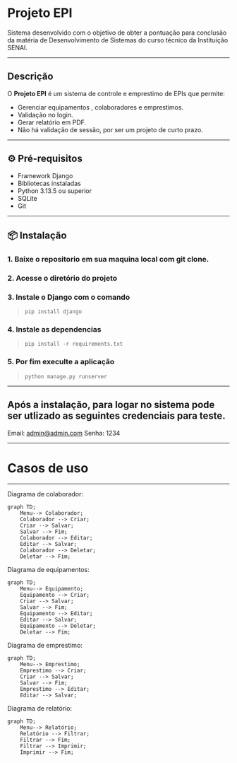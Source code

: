 # Projeto EPI

Sistema desenvolvido com o objetivo de obter a pontuação para conclusão da matéria de Desenvolvimento de Sistemas do curso técnico da Instituição SENAI.

---

## Descrição

O **Projeto EPI** é um sistema de controle e emprestimo de EPIs que permite:

- Gerenciar equipamentos , colaboradores e emprestimos.
- Validação no login.
- Gerar relatório em PDF.
- Não há validação de sessão, por ser um projeto de curto prazo.

---

## ⚙️ Pré-requisitos

- Framework Django
- Bibliotecas instaladas
- Python 3.13.5 ou superior
- SQLite
- Git

---

## 📦 Instalação

### 1. Baixe o repositorio em sua maquina local com git clone.

### 2. Acesse o diretório do projeto

### 3. Instale o Django com o comando

> `pip install django`

### 4. Instale as dependencias

> `pip install -r requirements.txt`

### 5. Por fim execulte a aplicação

> `python manage.py runserver`

---

## Após a instalação, para logar no sistema pode ser utlizado as seguintes credenciais para teste.

Email: admin@admin.com
Senha: 1234

---
# Casos de uso
---

Diagrama de colaborador:

```mermaid
graph TD;
    Menu--> Colaborador;
    Colaborador --> Criar;
    Criar --> Salvar;
    Salvar --> Fim;
    Colaborador --> Editar;
    Editar --> Salvar;
    Colaborador --> Deletar;
    Deletar --> Fim;
```

Diagrama de equipamentos:

```mermaid
graph TD;
    Menu--> Equipamento;
    Equipamento --> Criar;
    Criar --> Salvar;
    Salvar --> Fim;
    Equipamento --> Editar;
    Editar --> Salvar;
    Equipamento --> Deletar;
    Deletar --> Fim;
```

Diagrama de emprestimo:

```mermaid
graph TD;
    Menu--> Emprestimo;
    Emprestimo --> Criar;
    Criar --> Salvar;
    Salvar --> Fim;
    Emprestimo --> Editar;
    Editar --> Salvar;
```

Diagrama de relatório:

```mermaid
graph TD;
    Menu--> Relatório;
    Relatório --> Filtrar;
    Filtrar --> Fim;
    Filtrar --> Imprimir;
    Imprimir --> Fim;
```
